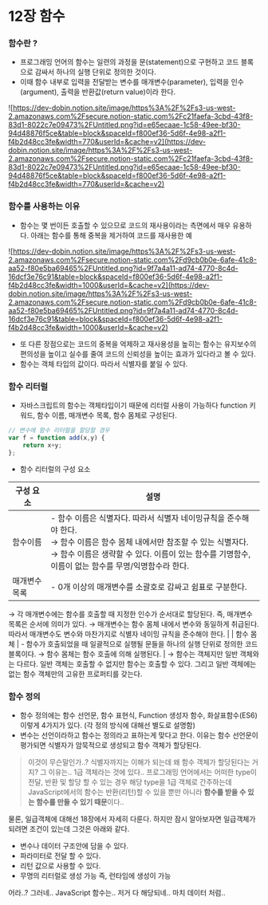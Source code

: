 # 12장 함수

### 함수란 ?

- 프로그래밍 언어의 함수는 일련의 과정을 문(statement)으로 구현하고 코드 블록으로 감싸서 하나의 실행 단위로 정의한 것이다.
- 이때 함수 내부로 입력을 전달받는 변수를 매개변수(parameter), 입력을 인수 (argument), 출력을 반환값(return value)이라 한다.

![https://dev-dobin.notion.site/image/https%3A%2F%2Fs3-us-west-2.amazonaws.com%2Fsecure.notion-static.com%2Fc21faefa-3cbd-43f8-83d1-8022c7e09473%2FUntitled.png?id=e65ecaae-1c58-49ee-bf30-94d48876f5ce&table=block&spaceId=f800ef36-5d6f-4e98-a2f1-f4b2d48cc3fe&width=770&userId=&cache=v2](https://dev-dobin.notion.site/image/https%3A%2F%2Fs3-us-west-2.amazonaws.com%2Fsecure.notion-static.com%2Fc21faefa-3cbd-43f8-83d1-8022c7e09473%2FUntitled.png?id=e65ecaae-1c58-49ee-bf30-94d48876f5ce&table=block&spaceId=f800ef36-5d6f-4e98-a2f1-f4b2d48cc3fe&width=770&userId=&cache=v2)

### 함수를 사용하는 이유

- 함수는 몇 번이든 호출할 수 있으므로 코드의 재사용이라는 측면에서 매우 유용하다. 아래는 함수를 통해 중복을 제거하여 코드를 재사용한 예

![https://dev-dobin.notion.site/image/https%3A%2F%2Fs3-us-west-2.amazonaws.com%2Fsecure.notion-static.com%2Fd9cb0b0e-6afe-41c8-aa52-f80e5ba69465%2FUntitled.png?id=9f7a4a11-ad74-4770-8c4d-16dcf3e76c91&table=block&spaceId=f800ef36-5d6f-4e98-a2f1-f4b2d48cc3fe&width=1000&userId=&cache=v2](https://dev-dobin.notion.site/image/https%3A%2F%2Fs3-us-west-2.amazonaws.com%2Fsecure.notion-static.com%2Fd9cb0b0e-6afe-41c8-aa52-f80e5ba69465%2FUntitled.png?id=9f7a4a11-ad74-4770-8c4d-16dcf3e76c91&table=block&spaceId=f800ef36-5d6f-4e98-a2f1-f4b2d48cc3fe&width=1000&userId=&cache=v2)

- 또 다른 장점으로는 코드의 중복을 억제하고 재사용성을 높히는 함수는 유지보수의 편의성을 높이고 실수를 줄여 코드의 신뢰성을 높이는 효과가 있다라고 볼 수 있다.
- 함수는 객체 타입의 값이다. 따라서 식별자를 붙일 수 있다.

### 함수 리터럴

- 자바스크립트의 함수는 객체타입이기 때문에 리터럴 사용이 가능하다 function 키워드, 함수 이름, 매개변수 목록, 함수 몸체로 구성된다.

```jsx
// 변수에 함수 리터럴을 할당할 경우
var f = function add(x,y) {
	return x+y;
};
```

- 함수 리터럴의 구성 요소

| 구성 요소 | 설명 |
| --- | --- |
| 함수이름 | - 함수 이름은 식별자다. 따라서 식별자 네이밍규칙을 준수해야 한다.<br>→ 함수 이름은 함수 몸체 내에서만 참조할 수 있는 식별자다.<br>→ 함수 이름은 생략할 수 있다. 이름이 있는 함수를 기명함수, 이름이 없는 함수를 무명/익명함수라 한다. |
| 매개변수 목록 | - 0개 이상의 매개변수를 소괄호로 감싸고 쉼표로 구분한다.
→ 각 매개변수에는 함수를 호출할 때 지정한 인수가 순서대로 할당된다. 즉, 매개변수 목록은 순서에 의미가 있다.
→ 매개변수는 함수 몸체 내에서 변수와 동일하게 취급된다. 따라서 매개변수도 변수와 마찬가지로 식별자 네이밍 규칙을 준수해야 한다. |
| 함수 몸체 | - 함수가 호출되었을 때 일괄적으로 실행될 문들을 하나의 실행 단위로 정의한 코드 블록이다.
→ 함수 몸체는 함수 호출에 의해 실행된다. |
→ 함수는 객체지만 일반 객체와는 다르다. 일반 객체는 호출할 수 없지만 함수는 호출할 수 있다. 그리고 일반 객체에는 없는 함수 객체만의 고유한 프로퍼티를 갖는다.

### 함수 정의

- 함수 정의에는  함수 선언문, 함수 표현식, Function 생성자 함수, 화살표함수(ES6)이렇게 4가지가 있다. (각 정의 방식에 대해선 별도로 설명함)
- 변수는 선언이라하고 함수는 정의라고 표하는게 맞다고 한다. 이유는 함수 선언문이 평가되면 식별자가 암묵적으로 생성되고 함수 객체가 할당된다.

> 이것이 무슨말인가..? 식별자까지는 이해가 되는데 왜 함수 객체가 할당된다는 거지? 그 이유는.. 1급 객체라는 것에 있다.. 프로그래밍 언어에서는 어떠한 type이 전달, 반환 및 할당 할 수 있는 경우 해당 type을 1급 객체로 간주하는데 JavaScript에서의 함수는 반환(리턴)할 수 있을 뿐만 아니라 **함수를 받을 수 있는 함수를 만들 수 있기 때문**이다..

물론, 일급객체에 대해선 18장에서 자세히 다룬다.
하지만 잠시 알아보자면 일급객체가 되려면 조건이 있는데 그것은 아래와 같다.
- 변수나 데이터 구조안에 담을 수 있다.
- 파라미터로 전달 할 수 있다.
- 리턴 값으로 사용할 수 있다.
- 무명의 리터럴로 생성 가능 즉, 런타임에 생성이 가능

어라..? 그러네.. JavaScript 함수는.. 저거 다 해당되네.. 마치 데이터 처럼..
>